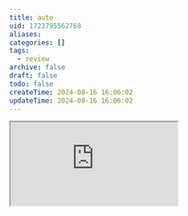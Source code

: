 ```yaml
---
title: auto
uid: 1723795562768
aliases:
categories: []
tags:
  - review
archive: false
draft: false
todo: false
createTime: 2024-08-16 16:06:02
updateTime: 2024-08-16 16:06:02
---
```


<iframe
  class="iframe_full"
  src="https://dict.youdao.com/result?word=auto&lang=en"
>
</iframe>
